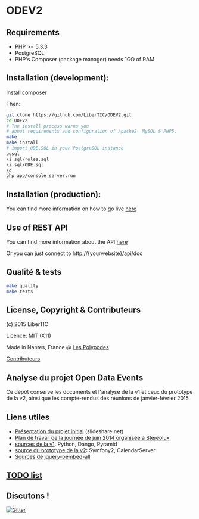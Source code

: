 # ODEV2


## Requirements

- PHP >= 5.3.3
- PostgreSQL
- PHP's Composer (package manager) needs 1GO of RAM

## Installation (development):

Install [composer](https://getcomposer.org/doc/00-intro.md)

Then:

```bash
git clone https://github.com/LiberTIC/ODEV2.git
cd ODEV2
# The install process warns you
# about requirements and configuration of Apache2, MySQL & PHP5.
make
make install
# import ODE.SQL in your PostgreSQL instance
pgsql
\i sql/roles.sql
\i sql/ODE.sql
\q
php app/console server:run
```

## Installation (production):

You can find more information on how to go live [here](doc/GoingLive.md)

## Use of REST API

You can find more information about the API [here](doc/RestAPI.md)

Or you can just connect to http://{yourwebsite}/api/doc

## Qualité & tests

```bash
make quality
make tests
```

## License, Copyright & Contributeurs

(c) 2015 LiberTIC

Licence: [MIT (X11)](http://en.wikipedia.org/wiki/MIT_License)

Made in Nantes, France @ [Les Polypodes](http://lespolypodes.com)

[Contributeurs](https://github.com/LiberTIC/ODEV2/graphs/contributors)

## Analyse du projet Open Data Events

Ce dépôt conserve les documents et l'analyse de la v1 et ceux du prototype de la v2, ainsi que les compte-rendus des réunions de janvier-février 2015 

## Liens utiles

- [Présentation du projet initial](http://fr.slideshare.net/libertic/lancement-projet-ode-culture) (slideshare.net)
- [Plan de travail de la journée de juin 2014 organisée à Stereolux](http://www.stereolux.org/labo-arts-techs/ouverture-des-donnees-evenementielles-lancement-officiel-du-site-10-06-2014)
- [sources de la v1](https://github.com/LiberTIC/ODE): Python, Dango, Pyramid
- [source du prototype de la v2](https://github.com/polypodes/CalDAVClientPrototype): Symfony2, CalendarServer 
- [Sources de jquery-oembed-all](https://github.com/nfl/jquery-oembed-all)

## [TODO list](doc/TODO_list.md)

## Discutons !

[![Gitter](https://badges.gitter.im/Join%20Chat.svg)](https://gitter.im/LiberTIC/ODEV2?utm_source=badge&utm_medium=badge&utm_campaign=pr-badge&utm_content=badge)


